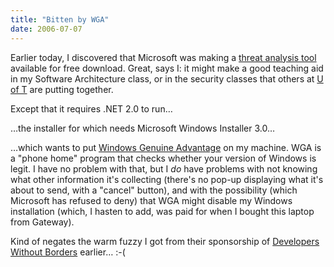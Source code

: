 ```yaml
---
title: "Bitten by WGA"
date: 2006-07-07
---
```

Earlier today, I discovered that Microsoft was making a <a href="http://www.microsoft.com/downloads/details.aspx?FamilyID=334ad466-8b53-4440-8ff0-6ac8142d9198">threat analysis tool</a> available for free download. Great, says I: it might make a good teaching aid in my Software Architecture class, or in the security classes that others at <a href="http://www.cs.utoronto.ca">U of T</a> are putting together.

Except that it requires .NET 2.0 to run…

…the installer for which needs Microsoft Windows Installer 3.0…

…which wants to put <a href="http://en.wikipedia.org/wiki/Windows_Genuine_Advantage">Windows Genuine Advantage</a> on my machine. WGA is a "phone home" program that checks whether your version of Windows is legit.  I have no problem with that, but I <em>do</em> have problems with not knowing what other information it's collecting (there's no pop-up displaying what it's about to send, with a "cancel" button), and with the possibility (which Microsoft has refused to deny) that WGA might disable my Windows installation (which, I hasten to add, was paid for when I bought this laptop from Gateway).

Kind of negates the warm fuzzy I got from their sponsorship of <a href="http://www.developwithoutborders.com/">Developers Without Borders</a> earlier… :-(
